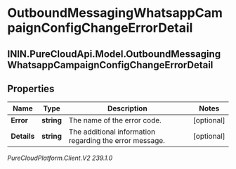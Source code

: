# OutboundMessagingWhatsappCampaignConfigChangeErrorDetail

## ININ.PureCloudApi.Model.OutboundMessagingWhatsappCampaignConfigChangeErrorDetail

## Properties

|Name | Type | Description | Notes|
|------------ | ------------- | ------------- | -------------|
| **Error** | **string** | The name of the error code. | [optional] |
| **Details** | **string** | The additional information regarding the error message. | [optional] |



_PureCloudPlatform.Client.V2 239.1.0_
